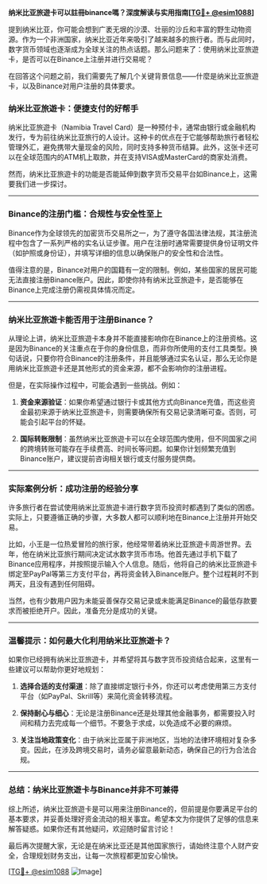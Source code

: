 **纳米比亚旅遊卡可以註冊binance嗎？深度解读与实用指南[[TG💪+ @esim1088](https://t.me/s/esim1088)]**

提到纳米比亚，你可能会想到广袤无垠的沙漠、壮丽的沙丘和丰富的野生动物资源。作为一个非洲国家，纳米比亚近年来吸引了越来越多的旅行者。而与此同时，数字货币领域也逐渐成为全球关注的热点话题。那么问题来了：使用纳米比亚旅遊卡，是否可以在Binance上注册并进行交易呢？

在回答这个问题之前，我们需要先了解几个关键背景信息——什麼是纳米比亚旅遊卡，以及Binance对用户注册的具体要求。

### 纳米比亚旅遊卡：便捷支付的好帮手

纳米比亚旅遊卡（Namibia Travel Card）是一种预付卡，通常由银行或金融机构发行，专为前往纳米比亚旅行的人设计。这种卡的优点在于它能够帮助旅行者轻松管理外汇，避免携带大量现金的风险，同时支持多种货币结算。此外，这张卡还可以在全球范围内的ATM机上取款，并在支持VISA或MasterCard的商家处消费。

然而，纳米比亚旅遊卡的功能是否能延伸到数字货币交易平台如Binance上，这需要我们进一步探讨。

---

### Binance的注册门槛：合规性与安全性至上

Binance作为全球领先的加密货币交易所之一，为了遵守各国法律法规，其注册流程中包含了一系列严格的实名认证步骤。用户在注册时通常需要提供身份证明文件（如护照或身份证），并填写详细的信息以确保账户的安全性和合法性。

值得注意的是，Binance对用户的国籍有一定的限制。例如，某些国家的居民可能无法直接注册Binance账户。因此，即使你持有纳米比亚旅遊卡，是否能够在Binance上完成注册仍需视具体情况而定。

---

### 纳米比亚旅遊卡能否用于注册Binance？

从理论上讲，纳米比亚旅遊卡本身并不能直接影响你在Binance上的注册资格。这是因为Binance的关注重点在于你的身份信息，而非你所使用的支付工具类型。换句话说，只要你符合Binance的注册条件，并且能够通过实名认证，那么无论你是用纳米比亚旅遊卡还是其他形式的资金来源，都不会影响你的注册进程。

但是，在实际操作过程中，可能会遇到一些挑战。例如：

1. **资金来源验证**：如果你希望通过银行卡或其他方式向Binance充值，而这些资金最初来源于纳米比亚旅遊卡，则需要确保所有交易记录清晰可查。否则，可能会引起平台的怀疑。
   
2. **国际转账限制**：虽然纳米比亚旅遊卡可以在全球范围内使用，但不同国家之间的跨境转账可能存在手续费高、时间长等问题。如果你计划频繁充值到Binance账户，建议提前咨询相关银行或支付服务提供商。

---

### 实际案例分析：成功注册的经验分享

许多旅行者在尝试使用纳米比亚旅遊卡进行数字货币投资时都遇到了类似的困惑。实际上，只要遵循正确的步骤，大多数人都可以顺利地在Binance上注册并开始交易。

比如，小王是一位热爱冒险的旅行家，他经常带着纳米比亚旅遊卡周游世界。去年，他在纳米比亚旅行期间决定试水数字货币市场。他首先通过手机下载了Binance应用程序，并按照提示输入个人信息。随后，他将自己的纳米比亚旅遊卡绑定至PayPal等第三方支付平台，再将资金转入Binance账户。整个过程耗时不到两天，且没有遇到任何阻碍。

当然，也有少数用户因为未能妥善保存交易记录或未能满足Binance的最低存款要求而被拒绝开户。因此，准备充分是成功的关键。

---

### 温馨提示：如何最大化利用纳米比亚旅遊卡？

如果你已经拥有纳米比亚旅遊卡，并希望将其与数字货币投资结合起来，这里有一些建议可以帮助你更好地规划：

1. **选择合适的支付渠道**：除了直接绑定银行卡外，你还可以考虑使用第三方支付平台（如PayPal、Skrill等）来简化资金转移流程。
   
2. **保持耐心与细心**：无论是注册Binance还是处理其他金融事务，都需要投入时间和精力去完成每一个细节。不要急于求成，以免造成不必要的麻烦。

3. **关注当地政策变化**：由于纳米比亚属于非洲地区，当地的法律环境相对复杂多变。因此，在涉及跨境交易时，请务必留意最新动态，确保自己的行为合法合规。

---

### 总结：纳米比亚旅遊卡与Binance并非不可兼得

综上所述，纳米比亚旅遊卡是可以用来注册Binance的，但前提是你要满足平台的基本要求，并妥善处理好资金流动的相关事宜。希望本文为你提供了足够的信息来解答疑惑。如果你还有其他疑问，欢迎随时留言讨论！

最后再次提醒大家，无论是在纳米比亚还是其他国家旅行，请始终注意个人财产安全，合理规划财务支出，让每一次旅程都更加安心愉快。

[[TG💪+ @esim1088](https://t.me/s/esim1088) ![Image](https://i.postimg.cc/4NQfJmqS/Snipaste-2025-05-13-00-14-12.png)]